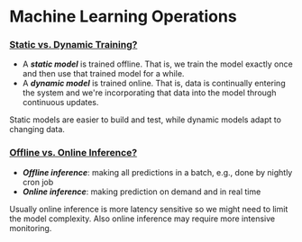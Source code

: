 # Machine Learning Operations


### <ins> Static vs. Dynamic Training?

- A ***static model*** is trained offline. That is, we train the model exactly once and then use that trained model for a while.
- A ***dynamic model*** is trained online. That is, data is continually entering the system and we're incorporating that data into the model through continuous updates.

Static models are easier to build and test, while dynamic models adapt to changing data.

### <ins> Offline vs. Online Inference?

- ***Offline inference***: making all predictions in a batch, e.g., done by nightly cron job
- ***Online inference***: making prediction on demand and in real time

Usually online inference is more latency sensitive so we might need to limit the model complexity. Also online inference may require more intensive monitoring.
